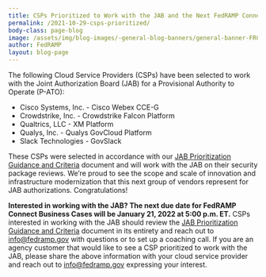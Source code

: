 ```yaml
---
title: CSPs Prioritized to Work with the JAB and the Next FedRAMP Connect Due Date
permalink: /2021-10-29-csps-prioritized/
body-class: page-blog
image: /assets/img/blog-images/-general-blog-banners/general-banner-FRConnect.png
author: FedRAMP
layout: blog-page
---
```

The following Cloud Service Providers (CSPs) have been selected to work with the Joint Authorization Board (JAB) for a Provisional Authority to Operate (P-ATO):

- Cisco Systems, Inc. - Cisco Webex CCE-G
- Crowdstrike, Inc. - Crowdstrike Falcon Platform
- Qualtrics, LLC - XM Platform
- Qualys, Inc. - Qualys GovCloud Platform
- Slack Technologies - GovSlack


These CSPs were selected in accordance with our <a href="https://www.fedramp.gov/assets/resources/documents/CSP_JAB_P-ATO_Prioritization_Criteria_and_Guidance.pdf">JAB Prioritization Guidance and Criteria</a> document and will work with the JAB on their security package reviews. We’re proud to see the scope and scale of innovation and infrastructure modernization that this next group of vendors represent for JAB authorizations. Congratulations!

**Interested in working with the JAB? The next due date for FedRAMP Connect Business Cases will be January 21, 2022 at 5:00 p.m. ET.** CSPs interested in working with the JAB should review the <a href="https://www.fedramp.gov/assets/resources/documents/CSP_JAB_P-ATO_Prioritization_Criteria_and_Guidance.pdf">JAB Prioritization Guidance and Criteria</a> document in its entirety and reach out to <a href="mailto:info@fedramp.gov">info@fedramp.gov</a> with questions or to set up a coaching call. If you are an agency customer that would like to see a CSP prioritized to work with the JAB, please share the above information with your cloud service provider and reach out to <a href="mailto:info@fedramp.gov">info@fedramp.gov</a> expressing your interest.
